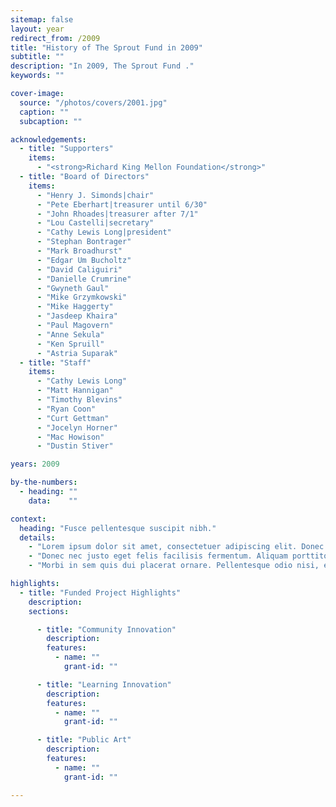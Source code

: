 ```yaml
---
sitemap: false
layout: year
redirect_from: /2009
title: "History of The Sprout Fund in 2009"
subtitle: ""
description: "In 2009, The Sprout Fund ."
keywords: ""

cover-image:
  source: "/photos/covers/2001.jpg"
  caption: ""
  subcaption: ""

acknowledgements:
  - title: "Supporters"
    items:
      - "<strong>Richard King Mellon Foundation</strong>"
  - title: "Board of Directors"
    items:
      - "Henry J. Simonds|chair"
      - "Pete Eberhart|treasurer until 6/30"
      - "John Rhoades|treasurer after 7/1"
      - "Lou Castelli|secretary"
      - "Cathy Lewis Long|president"
      - "Stephan Bontrager"
      - "Mark Broadhurst"
      - "Edgar Um Bucholtz"
      - "David Caliguiri"
      - "Danielle Crumrine"
      - "Gwyneth Gaul"
      - "Mike Grzymkowski"
      - "Mike Haggerty"
      - "Jasdeep Khaira"
      - "Paul Magovern"
      - "Anne Sekula"
      - "Ken Spruill"
      - "Astria Suparak"
  - title: "Staff"
    items:
      - "Cathy Lewis Long"
      - "Matt Hannigan"
      - "Timothy Blevins"
      - "Ryan Coon"
      - "Curt Gettman"
      - "Jocelyn Horner"
      - "Mac Howison"
      - "Dustin Stiver"

years: 2009

by-the-numbers:
  - heading: ""
    data:    ""

context:
  heading: "Fusce pellentesque suscipit nibh."
  details:
    - "Lorem ipsum dolor sit amet, consectetuer adipiscing elit. Donec odio. Quisque volutpat mattis eros. Nullam malesuada erat ut turpis. Suspendisse urna nibh, viverra non, semper suscipit, posuere a, pede."
    - "Donec nec justo eget felis facilisis fermentum. Aliquam porttitor mauris sit amet orci. Aenean dignissim pellentesque felis."
    - "Morbi in sem quis dui placerat ornare. Pellentesque odio nisi, euismod in, pharetra a, ultricies in, diam. Sed arcu. Cras consequat."

highlights:
  - title: "Funded Project Highlights"
    description:
    sections:

      - title: "Community Innovation"
        description:
        features:
          - name: ""
            grant-id: ""

      - title: "Learning Innovation"
        description:
        features:
          - name: ""
            grant-id: ""

      - title: "Public Art"
        description:
        features:
          - name: ""
            grant-id: ""

---
```

